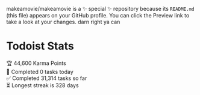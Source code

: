 makeamovie/makeamovie is a ✨ special ✨ repository because its `README.md` (this file) appears on your GitHub profile.
You can click the Preview link to take a look at your changes. darn right ya can

# Todoist Stats

<!-- TODO-IST:START -->
🏆  44,600 Karma Points           
🌸  Completed 0 tasks today           
✅  Completed 31,314 tasks so far           
⏳  Longest streak is 328 days
<!-- TODO-IST:END -->